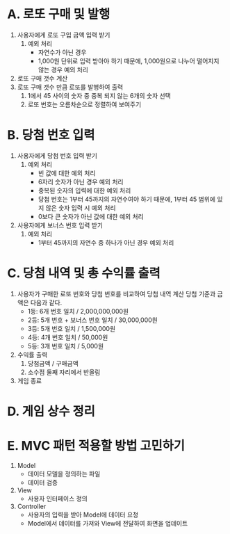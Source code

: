 # A. 로또 구매 및 발행
1. 사용자에게 로또 구입 금액 입력 받기
   1. 예외 처리
      - 자연수가 아닌 경우
      - 1,000원 단위로 입력 받아야 하기 때문에, 1,000원으로 나누어 떨어지지 않는 경우 예외 처리
2. 로또 구매 갯수 계산
3. 로또 구매 갯수 만큼 로또를 발행하여 출력
   1. 1에서 45 사이의 숫자 중 중복 되지 않는 6개의 숫자 선택
   2. 로또 번호는 오름차순으로 정렬하여 보여주기
   
# B. 당첨 번호 입력
1. 사용자에게 당첨 번호 입력 받기
   1. 예외 처리
      - 빈 값에 대한 예외 처리
      - 6자리 숫자가 아닌 경우 예외 처리
      - 중복된 숫자의 입력에 대한 예외 처리
      - 당첨 번호는 1부터 45까지의 자연수여야 하기 때문에, 1부터 45 범위에 있지 않은 숫자 입력 시 예외 처리
      - 0보다 큰 숫자가 아닌 값에 대한 예외 처리
2. 사용자에게 보너스 번호 입력 받기
   1. 예외 처리
      - 1부터 45까지의 자연수 중 하나가 아닌 경우 예외 처리
  
# C. 당첨 내역 및 총 수익률 출력
1. 사용자가 구매한 로또 번호와 당첨 번호를 비교하여 당첨 내역 계산
    당첨 기준과 금액은 다음과 같다.
    - 1등: 6개 번호 일치 / 2,000,000,000원
    - 2등: 5개 번호 + 보너스 번호 일치 / 30,000,000원
    - 3등: 5개 번호 일치 / 1,500,000원
    - 4등: 4개 번호 일치 / 50,000원
    - 5등: 3개 번호 일치 / 5,000원
2. 수익률 출력
   1. 당첨금액 / 구매금액
   2. 소수점 둘째 자리에서 반올림
3. 게임 종료

# D. 게임 상수 정리

# E. MVC 패턴 적용할 방법 고민하기
1. Model
   - 데이터 모델을 정의하는 파일
   - 데이터 검증
2. View
   - 사용자 인터페이스 정의
3. Controller
   - 사용자의 입력을 받아 Model에 데이터 요청
   - Model에서 데이터를 가져와 View에 전달하여 화면을 업데이트